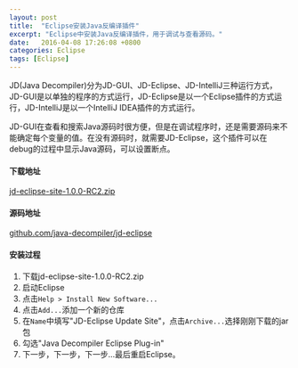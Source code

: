 ```yaml
---
layout: post
title:  "Eclipse安装Java反编译插件"
excerpt: "Eclipse中安装Java反编译插件，用于调试与查看源码。"
date:   2016-04-08 17:26:08 +0800
categories: Eclipse
tags: [Eclipse]
---
```


JD(Java Decompiler)分为JD-GUI、JD-Eclipse、JD-IntelliJ三种运行方式，JD-GUI是以单独的程序的方式运行，JD-Eclipse是以一个Eclipse插件的方式运行，JD-IntelliJ是以一个IntelliJ IDEA插件的方式运行。

JD-GUI在查看和搜索Java源码时很方便，但是在调试程序时，还是需要源码来不能确定每个变量的值。在没有源码时，就需要JD-Eclipse，这个插件可以在debug的过程中显示Java源码，可以设置断点。

#### 下载地址
[jd-eclipse-site-1.0.0-RC2.zip](https://github.com/java-decompiler/jd-eclipse/releases/download/v1.0.0/jd-eclipse-site-1.0.0-RC2.zip)

#### 源码地址
[github.com/java-decompiler/jd-eclipse](https://github.com/java-decompiler/jd-eclipse)

#### 安装过程

1. 下载jd-eclipse-site-1.0.0-RC2.zip
2. 启动Eclipse
3. 点击```Help > Install New Software...```
4. 点击```Add...```添加一个新的仓库
5. 在```Name```中填写"JD-Eclipse Update Site"，点击```Archive...```选择刚刚下载的jar包
6. 勾选"Java Decompiler Eclipse Plug-in"
7. 下一步，下一步，下一步...最后重启Eclipse。
